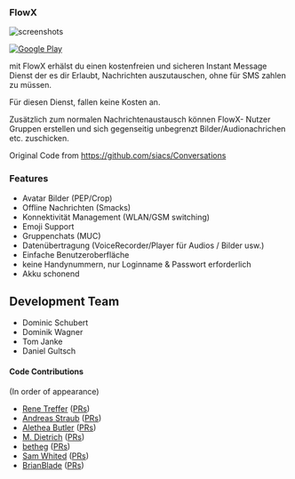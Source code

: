 ﻿### FlowX

![screenshots](http://git.dom1nic.eu/FlowX.git/raw/master/Screenshots/front-img.png)

[![Google Play](http://developer.android.com/images/brand/en_generic_rgb_wo_60.png)](https://play.google.com/store/apps/details?id=net.atomarea.flowx)

mit FlowX erhälst du einen kostenfreien und sicheren Instant Message Dienst der es dir Erlaubt, Nachrichten auszutauschen, ohne für SMS zahlen zu müssen.

Für diesen Dienst, fallen keine Kosten an.

Zusätzlich zum normalen Nachrichtenaustausch können FlowX- Nutzer Gruppen erstellen und sich gegenseitig unbegrenzt Bilder/Audionachrichen etc. zuschicken.

Original Code from https://github.com/siacs/Conversations

### Features
* Avatar Bilder (PEP/Crop)
* Offline Nachrichten (Smacks)
* Konnektivität Management (WLAN/GSM switching)
* Emoji Support
* Gruppenchats (MUC)
* Datenübertragung (VoiceRecorder/Player für Audios / Bilder usw.)
* Einfache Benutzeroberfläche
* keine Handynummern, nur Loginname & Passwort erforderlich
* Akku schonend

## Development Team

* Dominic Schubert
* Dominik Wagner
* Tom Janke
* Daniel Gultsch

#### Code Contributions

(In order of appearance)

* [Rene Treffer](https://github.com/rtreffer) ([PRs](https://github.com/siacs/Conversations/pulls?utf8=%E2%9C%93&q=is%3Apr+author%3Artreffer+is%3Amerged))
* [Andreas Straub](https://github.com/strb) ([PRs](https://github.com/siacs/Conversations/pulls?utf8=%E2%9C%93&q=is%3Apr+author%3Astrb+is%3Amerged))
* [Alethea Butler](https://github.com/alethea) ([PRs](https://github.com/siacs/Conversations/pulls?utf8=%E2%9C%93&q=is%3Apr+author%3Aalethea+is%3Amerged))
* [M. Dietrich](https://github.com/emdete) ([PRs](https://github.com/siacs/Conversations/pulls?utf8=%E2%9C%93&q=is%3Apr+author%3Aemdete+is%3Amerged))
* [betheg](https://github.com/betheg) ([PRs](https://github.com/siacs/Conversations/pulls?utf8=%E2%9C%93&q=is%3Apr+author%3Abetheg+is%3Amerged))
* [Sam Whited](https://github.com/SamWhited) ([PRs](https://github.com/siacs/Conversations/pulls?utf8=%E2%9C%93&q=is%3Apr+author%3ASamWhited+is%3Amerged))
* [BrianBlade](https://github.com/BrianBlade) ([PRs](https://github.com/siacs/Conversations/pulls?utf8=%E2%9C%93&q=is%3Apr+author%3ABrianBlade+is%3Amerged))
